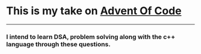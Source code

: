 # This is my take on [Advent Of Code](https://adventofcode.com/)
---

### I intend to learn DSA, problem solving along with the c++ language through these questions.